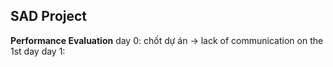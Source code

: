 ## SAD Project 

**Performance Evaluation**
day 0: chốt dự án -> lack of communication on the 1st day
day 1: 